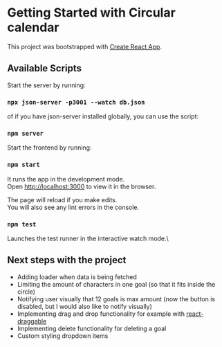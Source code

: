 # Getting Started with Circular calendar

This project was bootstrapped with [Create React App](https://github.com/facebook/create-react-app).

## Available Scripts

Start the server by running:

### `npx json-server -p3001 --watch db.json`

of if you have json-server installed globally, you can use the script:

### `npm server`

Start the frontend by running:

### `npm start`

It runs the app in the development mode.\
Open [http://localhost:3000](http://localhost:3000) to view it in the browser.

The page will reload if you make edits.\
You will also see any lint errors in the console.

### `npm test`

Launches the test runner in the interactive watch mode.\

## Next steps with the project

- Adding loader when data is being fetched
- Limiting the amount of characters in one goal (so that it fits inside the circle)
- Notifying user visually that 12 goals is max amount (now the button is disabled, but I would also like to notify visually)
- Implementing drag and drop functionality for example with [react-draggable](https://www.npmjs.com/package/react-draggable)
- Implementing delete functionality for deleting a goal
- Custom styling dropdown items
